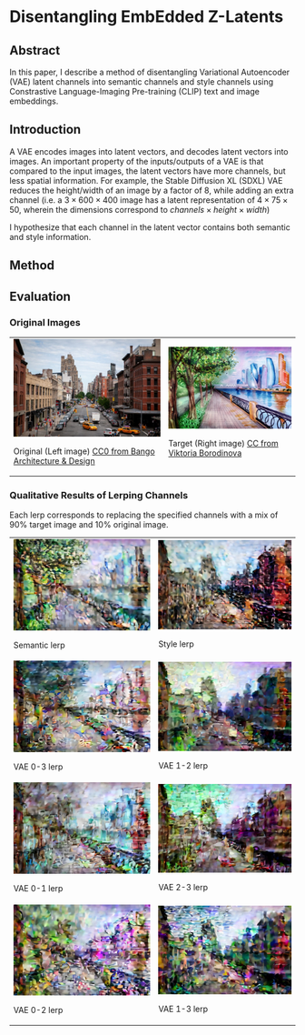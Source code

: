 # Disentangling EmbEdded Z-Latents

## Abstract
In this paper, I describe a method of disentangling Variational Autoencoder (VAE) latent channels into semantic channels and style channels using Constrastive Language-Imaging Pre-training (CLIP) text and image embeddings.

## Introduction

A VAE encodes images into latent vectors, and decodes latent vectors into images.
An important property of the inputs/outputs of a VAE is that compared to the input images, the latent vectors have more channels, but less spatial information. For example, the Stable Diffusion XL (SDXL) VAE reduces the height/width of an image by a factor of 8, while adding an extra channel (i.e. a $3\times600\times400$ image has a latent representation of $4\times75\times50$, wherein the dimensions correspond to $channels\times height\times width$)

I hypothesize that each channel in the latent vector contains both semantic and style information.

## Method

## Evaluation

### Original Images
<table>
    <tr>
        <td>
            <img src="./img/left.jpg" width=300 />
            <p>Original (Left image)
                <a href="https://negativespace.co/city-street-urban/">CC0 from Bango Architecture & Design</a>
            </p>
        </td>
        <td>
            <img src="./img/right.jpg" width=300 />
            <p>Target (Right image)
                <a href="https://commons.wikimedia.org/wiki/File:Moscow_city_art.jpg"> CC from Viktoria Borodinova</a>
            </p>
        </td>
    </tr>
</table>

### Qualitative Results of Lerping Channels
Each lerp corresponds to replacing the specified channels with a mix of 90% target image and 10% original image.

<table>
    <tr>
        <td>
            <img src="./img/lerp-z-01.jpg" width=300 />
            <p>Semantic lerp</p>
        </td>
        <td>
            <img src="./img/lerp-z-23.jpg" width=300 />
            <p>Style lerp</p>
        </td>
    </tr>
    <tr>
        <td>
            <img src="./img/lerp-03.jpg" width=300 />
            <p>VAE 0-3 lerp</p>
        </td>
        <td>
            <img src="./img/lerp-12.jpg" width=300 />
            <p>VAE 1-2 lerp</p>
        </td>
    </tr>
    <tr>
        <td>
            <img src="./img/lerp-01.jpg" width=300 />
            <p>VAE 0-1 lerp</p>
        </td>
        <td>
            <img src="./img/lerp-23.jpg" width=300 />
            <p>VAE 2-3 lerp</p>
        </td>
    </tr>
    <tr>
        <td>
            <img src="./img/lerp-02.jpg" width=300 />
            <p>VAE 0-2 lerp</p>
        </td>
        <td>
            <img src="./img/lerp-13.jpg" width=300 />
            <p>VAE 1-3 lerp</p>
        </td>
    </tr>
</table>

